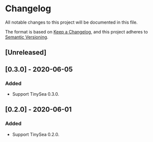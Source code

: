 # Changelog
All notable changes to this project will be documented in this file.

The format is based on [Keep a Changelog](https://keepachangelog.com/en/1.0.0/),
and this project adheres to [Semantic Versioning](https://semver.org/spec/v2.0.0.html).

## [Unreleased]

## [0.3.0] - 2020-06-05
### Added
- Support TinySea 0.3.0.

## [0.2.0] - 2020-06-01
### Added
- Support TinySea 0.2.0.
